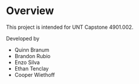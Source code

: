 # Overview

This project is intended for UNT Capstone 4901.002.

Developed by
- Quinn Branum
- Brandon Rubio
- Enzo Silva
- Ethan Tenclay
- Cooper Wiethoff